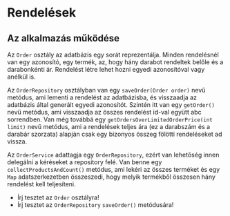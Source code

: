 
# Rendelések

## Az alkalmazás működése

Az `Order` osztály az adatbázis egy sorát reprezentálja. Minden rendelésnél van egy azonosító, egy termék,
az, hogy hány darabot rendeltek belőle és a darabonkénti ár. Rendelést létre lehet hozni egyedi azonosítóval vagy anélkül is.

Az `OrderRepository` osztályban van egy `saveOrder(Order order)` nevű metódus, ami lementi a rendelést az
adatbázisba, és visszaadja az adatbázis által generált egyedi azonosítót.
Szintén itt van egy `getOrder()` nevű metódus, ami visszaadja az összes rendelést id-val együtt abc sorrendben.
Van még továbbá egy `getOrdersOverLimitedOrderPrice(int limit)` nevű metódus, ami a rendelések teljes ára (ez a darabszám
és a darabár szorzata) alapján csak egy bizonyos összeg fölötti rendeléseket ad vissza.

Az `OrderService` adattagja egy `OrderRepository`, ezért van lehetőség innen delegálni a kéréseket a repository felé.
Van benne egy `collectProductsAndCount()` metódus, ami lekéri az összes terméket és egy `Map` adatszerkezetben összeszedi,
hogy melyik termékből összesen hány rendelést kell teljesíteni.

* Írj tesztet az `Order` osztályra!
* Írj tesztet az `OrderRepository` `saveOrder()` metódusára!